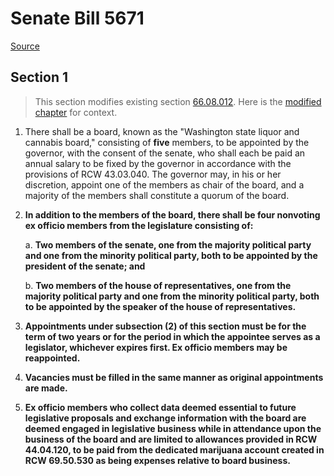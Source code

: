 # Senate Bill 5671

[Source](http://lawfilesext.leg.wa.gov/biennium/2021-22/Xml/Bills/Senate%20Bills/5671.xml)
## Section 1
> This section modifies existing section [66.08.012](/rcw/66_alcoholic_beverage_control/66.08_liquor_and_cannabis_board—general_provisions.md). Here is the [modified chapter](rcw/66_alcoholic_beverage_control/66.08_liquor_and_cannabis_board—general_provisions.md) for context.

1. There shall be a board, known as the "Washington state liquor and cannabis board," consisting of **five** members, to be appointed by the governor, with the consent of the senate, who shall each be paid an annual salary to be fixed by the governor in accordance with the provisions of RCW 43.03.040. The governor may, in his or her discretion, appoint one of the members as chair of the board, and a majority of the members shall constitute a quorum of the board.

2. **In addition to the members of the board, there shall be four nonvoting ex officio members from the legislature consisting of:**

    a. **Two members of the senate, one from the majority political party and one from the minority political party, both to be appointed by the president of the senate; and**

    b. **Two members of the house of representatives, one from the majority political party and one from the minority political party, both to be appointed by the speaker of the house of representatives.**

3. **Appointments under subsection (2) of this section must be for the term of two years or for the period in which the appointee serves as a legislator, whichever expires first. Ex officio members may be reappointed.**

4. **Vacancies must be filled in the same manner as original appointments are made.**

5. **Ex officio members who collect data deemed essential to future legislative proposals and exchange information with the board are deemed engaged in legislative business while in attendance upon the business of the board and are limited to allowances provided in RCW 44.04.120, to be paid from the dedicated marijuana account created in RCW 69.50.530 as being expenses relative to board business.**

